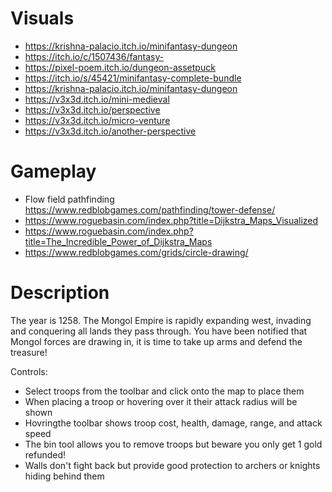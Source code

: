# Visuals

- https://krishna-palacio.itch.io/minifantasy-dungeon
- https://itch.io/c/1507436/fantasy-
- https://pixel-poem.itch.io/dungeon-assetpuck
- https://itch.io/s/45421/minifantasy-complete-bundle
- https://krishna-palacio.itch.io/minifantasy-dungeon
- https://v3x3d.itch.io/mini-medieval
- https://v3x3d.itch.io/perspective
- https://v3x3d.itch.io/micro-venture
- https://v3x3d.itch.io/another-perspective

# Gameplay

- Flow field pathfinding https://www.redblobgames.com/pathfinding/tower-defense/
- https://www.roguebasin.com/index.php?title=Dijkstra_Maps_Visualized
- https://www.roguebasin.com/index.php?title=The_Incredible_Power_of_Dijkstra_Maps
- https://www.redblobgames.com/grids/circle-drawing/

# Description

The year is 1258. The Mongol Empire is rapidly expanding west, invading and conquering all lands they pass through. You have been notified that Mongol forces are drawing in, it is time to take up arms and defend the treasure!

Controls:

- Select troops from the toolbar and click onto the map to place them
- When placing a troop or hovering over it their attack radius will be shown
- Hovringthe toolbar shows troop cost, health, damage, range, and attack speed
- The bin tool allows you to remove troops but beware you only get 1 gold refunded!
- Walls don't fight back but provide good protection to archers or knights hiding behind them

